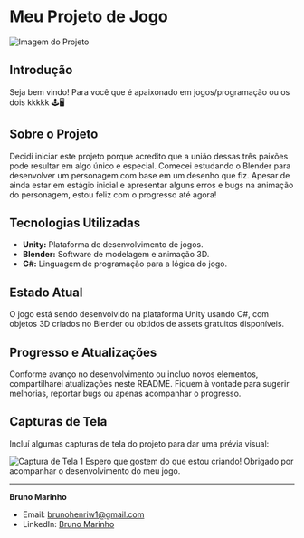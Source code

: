 # Meu Projeto de Jogo

![Imagem do Projeto](![image](https://github.com/BrunoMarinhoMarques/ProjetoGameMarvin/assets/127245644/758642a0-1ee7-4d66-888f-97b38180d45d)
)

## Introdução

Seja bem vindo! Para você que é apaixonado em jogos/programação ou os dois kkkkk 🕹️🖥️

## Sobre o Projeto

Decidi iniciar este projeto porque acredito que a união dessas três paixões pode resultar em algo único e especial. Comecei estudando o Blender para desenvolver um personagem com base em um desenho que fiz. Apesar de ainda estar em estágio inicial e apresentar alguns erros e bugs na animação do personagem, estou feliz com o progresso até agora!

## Tecnologias Utilizadas

- **Unity:** Plataforma de desenvolvimento de jogos.
- **Blender:** Software de modelagem e animação 3D.
- **C#:** Linguagem de programação para a lógica do jogo.

## Estado Atual

O jogo está sendo desenvolvido na plataforma Unity usando C#, com objetos 3D criados no Blender ou obtidos de assets gratuitos disponíveis.

## Progresso e Atualizações

Conforme avanço no desenvolvimento ou incluo novos elementos, compartilharei atualizações neste README. Fiquem à vontade para sugerir melhorias, reportar bugs ou apenas acompanhar o progresso.


## Capturas de Tela

Incluí algumas capturas de tela do projeto para dar uma prévia visual:

![Captura de Tela 1](![image](https://github.com/BrunoMarinhoMarques/ProjetoGameMarvin/assets/127245644/f2e3d434-1029-4c6b-96f3-ad8f23c9d5e1)
)
Espero que gostem do que estou criando! Obrigado por acompanhar o desenvolvimento do meu jogo.

--- 

**Bruno Marinho**
- Email: brunohenriw1@gmail.com
- LinkedIn: [Bruno Marinho](https://www.linkedin.com/in/bruno-marinho-4a2276269/)

